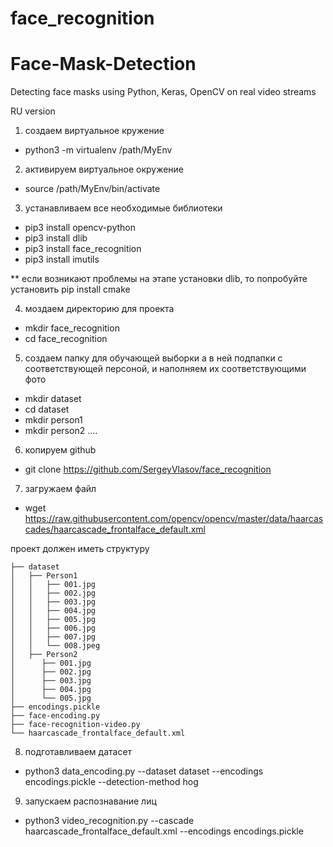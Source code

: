 # face_recognition



# Face-Mask-Detection
Detecting face masks using Python, Keras, OpenCV on real video streams

RU version

1) создаем виртуальное кружение

- python3 -m virtualenv /path/MyEnv

2) активируем виртуальное окружение

- source /path/MyEnv/bin/activate


3) устанавливаем все необходимые библиотеки

- pip3 install opencv-python
- pip3 install dlib
- pip3 install face_recognition
- pip3 install imutils

** если возникают проблемы на этапе установки dlib, то попробуйте установить pip install cmake

4) моздаем директорию для проекта

- mkdir face_recognition
- cd face_recognition

5) создаем папку для обучающей выборки а в ней подпапки с соответствующей персоной, и наполняем их соответствующими фото

- mkdir dataset
- cd dataset
- mkdir person1
- mkdir person2
....

6) копируем github

- git clone https://github.com/SergeyVlasov/face_recognition

7) загружаем файл 
- wget https://raw.githubusercontent.com/opencv/opencv/master/data/haarcascades/haarcascade_frontalface_default.xml


проект должен иметь структуру
```
├── dataset
│   ├── Person1
│   │   ├── 001.jpg
│   │   ├── 002.jpg
│   │   ├── 003.jpg
│   │   ├── 004.jpg
│   │   ├── 005.jpg
│   │   ├── 006.jpg
│   │   ├── 007.jpg
│   │   └── 008.jpeg
│   ├── Person2
│      ├── 001.jpg
│      ├── 002.jpg
│      ├── 003.jpg
│      ├── 004.jpg
│      └── 005.jpg
├── encodings.pickle
├── face-encoding.py
├── face-recognition-video.py
└── haarcascade_frontalface_default.xml
```


8) подготавливаем датасет

- python3 data_encoding.py --dataset dataset --encodings encodings.pickle --detection-method hog


9) запускаем распознавание лиц

- python3 video_recognition.py --cascade haarcascade_frontalface_default.xml --encodings encodings.pickle


